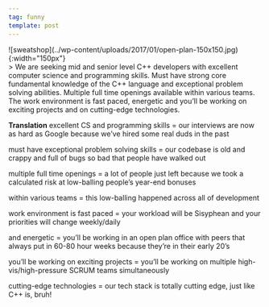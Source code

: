 ```yaml
---
tag: funny
template: post
---
```

<div style="float: right" markdown="1">
![sweatshop](../wp-content/uploads/2017/01/open-plan-150x150.jpg){:width="150px"}
</div>
> We are seeking mid and senior level C++ developers with excellent computer science and programming skills. Must have strong core fundamental knowledge of the C++ language and exceptional problem solving abilities. Multiple full time openings available within various teams. The work environment is fast paced, energetic and you’ll be working on exciting projects and on cutting-edge technologies.

**Translation**
excellent CS and programming skills = our interviews are now as hard as Google because we’ve hired some real duds in the past

must have exceptional problem solving skills = our codebase is old and crappy and full of bugs so bad that people have walked out

multiple full time openings = a lot of people just left because we took a calculated risk at low-balling people’s year-end bonuses

within various teams = this low-balling happened across all of development

work environment is fast paced = your workload will be Sisyphean and your priorities will change weekly/daily

and energetic = you’ll be working in an open plan office with peers that always put in 60-80 hour weeks because they’re in their early 20’s

you’ll be working on exciting projects = you’ll be working on multiple high-vis/high-pressure SCRUM teams simultaneously

cutting-edge technologies = our tech stack is totally cutting edge, just like C++ is, bruh!


